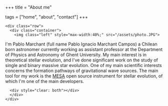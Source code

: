 +++
title = "About me"

tags = ["home", "about", "contact"]
+++

~~~
<div class="row">
  <div class="container">
    <img class="left" style="max-width:40%;" src="/assets/photo.JPG">
~~~
I'm Pablo Marchant (full name Pablo Ignacio Marchant Campos) a Chilean born
astronomer currently working as assistant professor at the Department of Physics and Astronomy of Ghent University. My main interest is in theoretical stellar evolution, and I've
done significant work on the study of single and binary massive star evolution. One of my main scientific
interests concerns the formation pathways of gravitational wave sources. The main tool for
my work is the [MESA](https://docs.mesastar.org) open source instrument for stellar evolution, of which I'm one of the main developers.
~~~
  <div style="clear: both"></div>
  </div>
</div>
~~~
